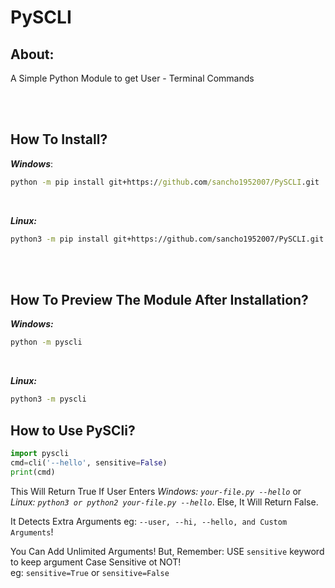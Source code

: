 # PySCLI

## **About:**
A Simple Python Module to get User - Terminal Commands

<br><br>

## **How To Install?**
***Windows***:
```cmd
python -m pip install git+https://github.com/sancho1952007/PySCLI.git
```

<br>

***Linux:***
```bash
python3 -m pip install git+https://github.com/sancho1952007/PySCLI.git
```

<br><br>

## **How To Preview The Module After Installation?**
***Windows:***
```cmd
python -m pyscli
```

<br>

***Linux:***
```bash
python3 -m pyscli
```

## **How to Use PySCli?**
```python
import pyscli
cmd=cli('--hello', sensitive=False)
print(cmd)
```

This Will Return True If User Enters *Windows: `your-file.py --hello`* or *Linux: `python3 or python2 your-file.py --hello`*. Else, It Will Return False.  

It Detects Extra Arguments eg: `--user, --hi, --hello, and Custom Arguments`!  

You Can Add Unlimited Arguments! But, Remember: USE `sensitive` keyword to keep argument Case Sensitive ot NOT!  
eg: `sensitive=True` or `sensitive=False`
